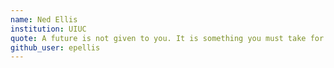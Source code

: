 ```yaml
---
name: Ned Ellis
institution: UIUC
quote: A future is not given to you. It is something you must take for yourself.
github_user: epellis
---
```


